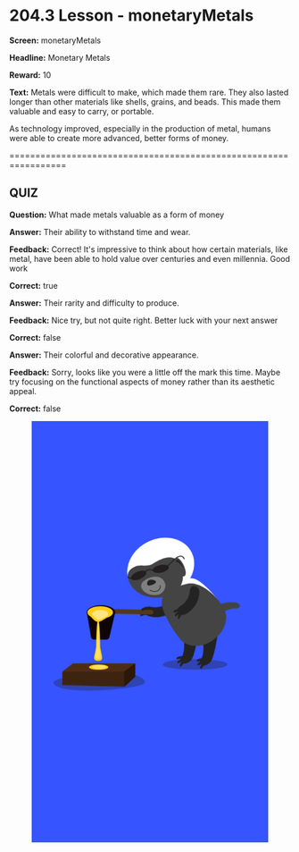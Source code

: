 # 204.3 Lesson - monetaryMetals

**Screen:** monetaryMetals

**Headline:** Monetary Metals

**Reward:** 10

**Text:** Metals were difficult to make, which made them rare. They also lasted longer than other materials like shells, grains, and beads. This made them valuable and easy to carry, or portable.

As technology improved, especially in the production of metal, humans were able to create more advanced, better forms of money.


=================================================================

## QUIZ

**Question:** What made metals valuable as a form of money


**Answer:** Their ability to withstand time and wear.

**Feedback:** Correct! It&#x27;s impressive to think about how certain materials, like metal, have been able to hold value over centuries and even millennia. Good work

**Correct:** true

**Answer:** Their rarity and difficulty to produce.

**Feedback:** Nice try, but not quite right. Better luck with your next answer

**Correct:** false

**Answer:** Their colorful and decorative appearance.

**Feedback:** Sorry, looks like you were a little off the mark this time. Maybe try focusing on the functional aspects of money rather than its aesthetic appeal.

**Correct:** false


<figure><img src="../.gitbook/assets/204-03.png" alt=""><figcaption></figcaption></figure>


